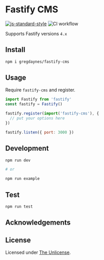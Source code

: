 # Fastify CMS

[![js-standard-style](https://img.shields.io/badge/code%20style-standard-brightgreen.svg?style=flat)](http://standardjs.com/)
![CI workflow](https://github.com/gregdaynes/fastify-cms/actions/workflows/ci.yml/badge.svg)


Supports Fastify versions `4.x`

## Install

```sh
npm i gregdaynes/fastify-cms
```

## Usage

Require `fastify-cms` and register.

```js
import Fastify from 'fastify'
const fastify = Fastify()

fastify.register(import('fastify-cms'), {
  // put your options here
})

fastify.listen({ port: 3000 })
```

## Development

```sh
npm run dev

# or

npm run example
```

## Test

```sh
npm run test
```

## Acknowledgements

## License

Licensed under [The Unlicense](./LICENSE).
